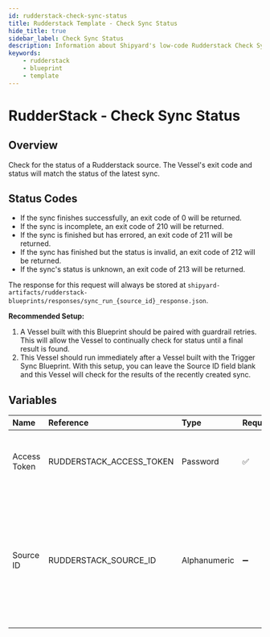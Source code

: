 ```yaml
---
id: rudderstack-check-sync-status
title: Rudderstack Template - Check Sync Status
hide_title: true
sidebar_label: Check Sync Status
description: Information about Shipyard's low-code Rudderstack Check Sync Status blueprint. Check for the status of a Rudderstack source. The Vessel's exit code and status will match the status of the latest sync. 
keywords:
    - rudderstack
    - blueprint
    - template
---
```


# RudderStack - Check Sync Status

## Overview
Check for the status of a Rudderstack source. The Vessel's exit code and status will match the status of the latest sync.

## Status Codes
- If the sync finishes successfully, an exit code of 0 will be returned.
- If the sync is incomplete, an exit code of 210 will be returned.
- If the sync is finished but has errored, an exit code of 211 will be returned.
- If the sync has finished but the status is invalid, an exit code of 212 will be returned.
- If the sync's status is unknown, an exit code of 213 will be returned.

The response for this request will always be stored at `shipyard-artifacts/rudderstack-blueprints/responses/sync_run_{source_id}_response.json`.

**Recommended Setup:**
1. A Vessel built with this Blueprint should be paired with guardrail retries. This will allow the Vessel to continually check for status until a final result is found.
2. This Vessel should run immediately after a Vessel built with the Trigger Sync Blueprint. With this setup, you can leave the Source ID field blank and this Vessel will check for the results of the recently created sync.


## Variables

| Name | Reference | Type | Required | Default | Options | Description |
|:-----|:----------|:-----|:---------|:--------|:--------|:------------|
| Access Token | RUDDERSTACK_ACCESS_TOKEN  | Password |:white_check_mark: | `-` | - | The access token associated with your Rudderstack account. |
| Source ID | RUDDERSTACK_SOURCE_ID  | Alphanumeric |:heavy_minus_sign: | `-` | - | The ID of the Rudderstack source you want to refresh. This should be left blank if connected to an Trigger Sync Blueprint. |


